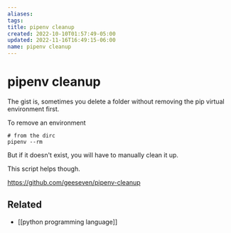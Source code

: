 ```yaml
---
aliases: 
tags: 
title: pipenv cleanup
created: 2022-10-10T01:57:49-05:00
updated: 2022-11-16T16:49:15-06:00
name: pipenv cleanup
---
```

# pipenv cleanup

The gist is, sometimes you delete a folder without removing the pip virtual environment first.

To remove an environment
```shell
# from the dirc
pipenv --rm
```

But if it doesn't exist, you will have to manually clean it up.

This script helps though.

https://github.com/geeseven/pipenv-cleanup


## Related
- [[python programming language]]